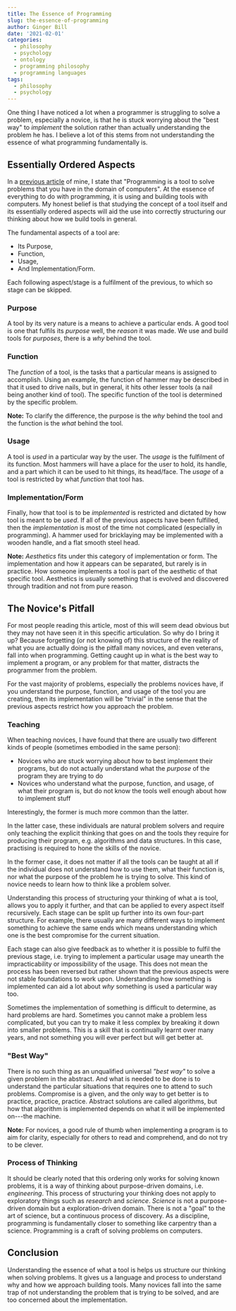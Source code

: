 ```yaml
---
title: The Essence of Programming
slug: the-essence-of-programming
author: Ginger Bill
date: '2021-02-01'
categories:
  - philosophy
  - psychology
  - ontology
  - programming philosophy
  - programming languages
tags:
  - philosophy
  - psychology
---
```


One thing I have noticed a lot when a programmer is struggling to solve a problem, especially a novice, is that he is stuck worrying about the "best way" to _implement_ the solution rather than actually understanding the problem he has. I believe a lot of this stems from not understanding the essence of what programming fundamentally is.

## Essentially Ordered Aspects

In a [previous article](https://www.gingerbill.org/article/2020/05/31/progamming-pragmatist-proverbs/) of mine, I state that "Programming is a tool to solve problems that you have in the domain of computers". At the essence of everything to do with programming, it is using and building tools with computers. My honest belief is that studying the concept of a tool itself and its essentially ordered aspects will aid the use into correctly structuring our thinking about how we build tools in general.

The fundamental aspects of a tool are:

* Its Purpose,
* Function,
* Usage,
* And Implementation/Form.

Each following aspect/stage is a fulfilment of the previous, to which so stage can be skipped.

### Purpose

A tool by its very nature is a means to achieve a particular ends. A good tool is one that fulfils its _purpose_ well, the _reason_ it was made. We use and build tools for _purposes_, there is a _why_ behind the tool.

### Function

The _function_ of a tool, is the tasks that a particular means is assigned to accomplish. Using an example, the function of hammer may be described in that it used to drive nails, but in general, it hits other lesser tools (a nail being another kind of tool). The specific function of the tool is determined by the specific problem.

**Note:** To clarify the difference, the purpose is the _why_ behind the tool and the function is the _what_ behind the tool.

### Usage

A tool is _used_ in a particular way by the user. The _usage_ is the fulfilment of its function. Most hammers will have a place for the user to hold, its handle, and a part which it can be used to hit things, its head/face. The _usage_ of a tool is restricted by what _function_ that tool has.

### Implementation/Form

Finally, how that tool is to be _implemented_ is restricted and dictated by how tool is meant to be _used_. If all of the previous aspects have been fulfilled, then the _implementation_ is most of the time not complicated (especially in programming). A hammer used for bricklaying may be implemented with a wooden handle, and a flat smooth steel head.

**Note:** _Aesthetics_ fits under this category of implementation or form. The implementation and how it appears can be separated, but rarely is in practice. How someone implements a tool is part of the aesthetic of that specific tool. Aesthetics is usually something that is evolved and discovered through tradition and not from pure reason.

## The Novice's Pitfall

For most people reading this article, most of this will seem dead obvious but they may not have seen it in this specific articulation. So why do I bring it up? Because forgetting (or not knowing of) this structure of the reality of what you are actually doing is the pitfall many novices, and even veterans, fall into when programming. Getting caught up in what is the best way to implement a program, or any problem for that matter, distracts the programmer from the problem.

For the vast majority of problems, especially the problems novices have, if you understand the purpose, function, and usage of the tool you are creating, then its implementation will be "trivial" in the sense that the previous aspects restrict how you approach the problem.

### Teaching

When teaching novices, I have found that there are usually two different kinds of people (sometimes embodied in the same person):

* Novices who are stuck worrying about how to best implement their programs, but do not actually understand what the _purpose_ of the program they are trying to do
* Novices who understand what the purpose, function, and usage, of what their program is, but do not know the tools well enough about how to implement stuff

Interestingly, the former is much more common than the latter.

In the latter case, these individuals are natural problem solvers and require only teaching the explicit thinking that goes on and the tools they require for producing their program, e.g. algorithms and data structures. In this case, practising is required to hone the skills of the novice.

In the former case, it does not matter if all the tools can be taught at all if the individual does not understand how to use them, what their function is, nor what the purpose of the problem he is trying to solve. This kind of novice needs to learn how to think like a problem solver.

Understanding this process of structuring your thinking of what a is tool, allows you to apply it further, and that can be applied to every aspect itself recursively. Each stage can be split up further into its own four-part structure. For example, there usually are many different ways to implement something to achieve the same ends which means understanding which one is the best compromise for the current situation.

Each stage can also give feedback as to whether it is possible to fulfil the previous stage, i.e. trying to implement a particular usage may unearth the impracticability or impossibility of the usage. This does not mean the process has been reversed but rather shown that the previous aspects were not stable foundations to work upon. Understanding how something is implemented can aid a lot about _why_ something is used a particular way too.

Sometimes the implementation of something is difficult to determine, as hard problems are hard. Sometimes you cannot make a problem less complicated, but you can try to make it less complex by breaking it down into smaller problems. This is a skill that is continually learnt over many years, and not something you will ever perfect but will get better at.

### "Best Way"

There is no such thing as an unqualified universal _"best way"_ to solve a given problem in the abstract. And what is needed to be done is to understand the particular situations that requires one to attend to such problems. Compromise is a given, and the only way to get better is to practice, practice, practice. Abstract solutions are called algorithms, but how that algorithm is implemented depends on what it will be implemented on---the machine.

**Note:** For novices, a good rule of thumb when implementing a program is to aim for clarity, especially for others to read and comprehend, and do not try to be clever.

### Process of Thinking

It should be clearly noted that this ordering only works for solving known problems, it is a way of thinking about purpose-driven domains, i.e. _engineering_. This process of structuring your thinking does not apply to exploratory things such as _research_ and _science_. _Science_ is not a purpose-driven domain but a exploration-driven domain. There is not a "goal" to the art of science, but a continuous process of discovery. As a discipline, programming is fundamentally closer to something like carpentry than a science. Programming is a craft of solving problems on computers.

## Conclusion

Understanding the essence of what a tool is helps us structure our thinking when solving problems. It gives us a language and process to understand why and how we approach building tools. Many novices fall into the same trap of not understanding the problem that is trying to be solved, and are too concerned about the implementation.
